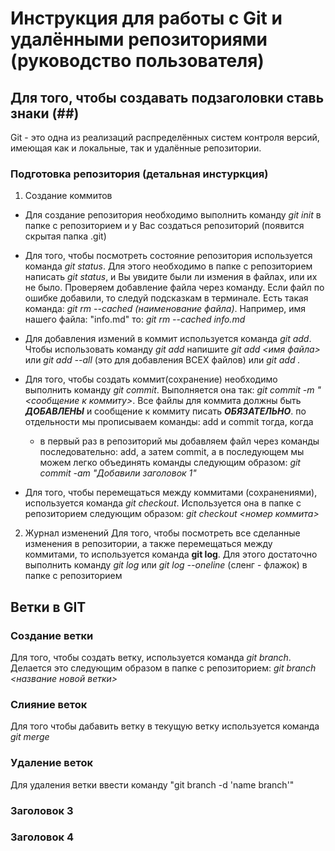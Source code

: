 # Инструкция для работы с Git и удалёнными репозиториями (руководство пользователя)
## Для того, чтобы создавать подзаголовки ставь знаки (##)
Git - это одна из реализаций распределённых систем контроля версий, имеющая как и локальные, так и удалённые репозитории. 
### Подготовка репозитория (детальная инстуркция)
   1. Создание коммитов
    
*  Для создание репозитория необходимо выполнить команду *git init*  в папке с репозиторием и у Вас создаться репозиторий (появится скрытая папка .git)

*  Для того, чтобы посмотреть состояние репозитория используется команда *git status*. Для этого необходимо в папке с репозиторием написать *git status*, и Вы увидите были ли измения в файлах, или их не было. Проверяем добавление файла через команду. Если файл по ошибке добавили, то следуй подсказкам в терминале. Есть такая команда: *git rm --cached (наименование файла)*. Например, имя нашего файла: "info.md" то: *git rm --cached info.md*

* Для добавления измений в коммит используется команда *git add*. Чтобы использовать команду *git add* напишите *git add <имя файла>* или *git add --all* (это для добавления ВСЕХ файлов) или *git add .*

* Для того, чтобы создать коммит(сохранение) необходимо выполнить команду *git commit*. Выполняется она так: *git commit -m "<сообщение к коммиту>*. Все файлы для коммита должны быть ***ДОБАВЛЕНЫ*** и сообщение к коммиту писать ***ОБЯЗАТЕЛЬНО***.
 по отдельности мы прописываем команды: add и commit тогда, когда
    * в первый раз в репозиторий мы добавляем файл через команды последовательно: add, а затем commit, а в последующем мы можем легко объединять команды следующим образом: *git commit -am "Добавили заголовок 1"*
* Для того, чтобы перемещаться между коммитами (сохранениями), используется команда *git checkout*. Используется она в папке с репозиторием следующим образом: *git checkout <номер коммита>*

2. Журнал изменений
Для того, чтобы посмотреть все сделанные изменения в репозитории, а также перемещаться между коммитами, то используется команда **git log**. Для этого достаточно выполнить команду *git log* или *git log --oneline* (сленг - флажок) в папке с репозиторием

## Ветки в GIT
### Создание ветки
Для того, чтобы создать ветку, используется команда *git branch*. Делается это следующим образом в папке с репозиторием: *git branch <название новой ветки>*
### Слияние веток
Для того чтобы дабавить ветку в текущую ветку используется команда *git merge <name branch>*
### Удаление веток
Для удаления ветки ввести команду "git branch -d 'name branch'"

### Заголовок 3
### Заголовок 4